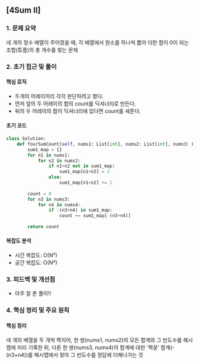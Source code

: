 ## [4Sum II]

### 1. 문제 요약

네 개의 정수 배열이 주어졌을 때, 각 배열에서 원소를 하나씩 뽑아 더한 합이 0이 되는 조합(튜플)의 총 개수를 찾는 문제

### 2. 초기 접근 및 풀이

#### 핵심 로직

- 두개의 어레이끼리 각각 판단하려고 했다.
- 먼저 앞의 두 어레이의 합의 count를 딕셔너리로 만든다.
- 뒤의 두 어레이의 합이 딕셔너리에 있다면 count를 세준다.

#### 초기 코드

```python
class Solution:
    def fourSumCount(self, nums1: List[int], nums2: List[int], nums3: List[int], nums4: List[int]) -> int:
        sum1_map = {}
        for n1 in nums1:
            for n2 in nums2:
                if n1+n2 not in sum1_map:
                    sum1_map[n1+n2] = 1
                else:
                    sum1_map[n1+n2] += 1
                    
        count = 0
        for n3 in nums3:
            for n4 in nums4:
                if -(n3+n4) in sum1_map:
                    count += sum1_map[-(n3+n4)]
                    
        return count
```

#### 복잡도 분석

- 시간 복잡도: O(N²)
- 공간 복잡도: O(N²)

### 3. 피드백 및 개선점

- 아주 잘 푼 풀이!!

### 4. 핵심 정리 및 주요 원칙

#### 핵심 정리

 네 개의 배열을 두 개씩 짝지어, 한 쌍(nums1, nums2)의 모든 합계와 그 빈도수를 해시맵에 미리 기록한 뒤, 다른 한 쌍(nums3, nums4)의 합계에 대한 '짝꿍' 합계(-(n3+n4))를 해시맵에서 찾아 그 빈도수를 정답에 더해나가는 것